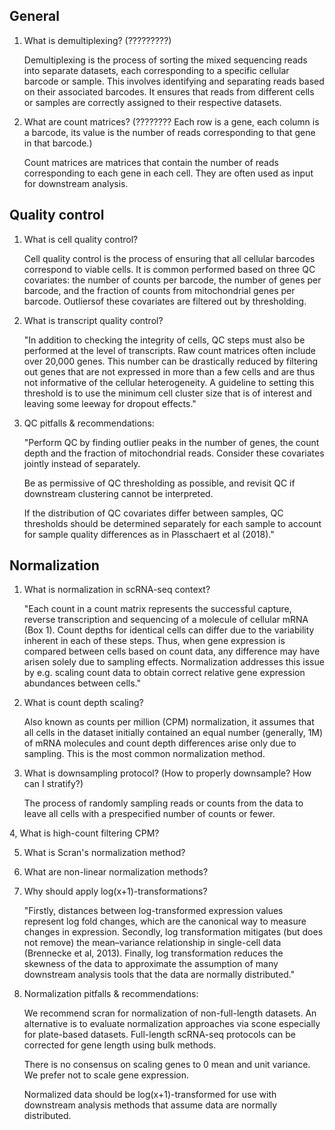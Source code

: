 ## General

1. What is demultiplexing? (?????????)

    Demultiplexing is the process of sorting the mixed sequencing reads into separate datasets, each corresponding to a specific cellular barcode or sample. This involves identifying and separating reads based on their associated barcodes. It ensures that reads from different cells or samples are correctly assigned to their respective datasets.

2. What are count matrices? (???????? Each row is a gene, each column is a barcode, its value is the number of reads corresponding to that gene in that barcode.)

    Count matrices are matrices that contain the number of reads corresponding to each gene in each cell. They are often used as input for downstream analysis.

## Quality control

1. What is cell quality control?

    Cell quality control is the process of ensuring that all cellular barcodes correspond to viable cells. It is common performed based on three QC covariates: the number of counts per barcode, the number of genes per barcode, and the fraction of counts from mitochondrial genes per barcode. Outliersof these covariates are filtered out by thresholding.

2. What is transcript quality control?

    "In addition to checking the integrity of cells, QC steps must also be performed at the level of transcripts. Raw count matrices often include over 20,000 genes. This number can be drastically reduced by filtering out genes that are not expressed in more than a few cells and are thus not informative of the cellular heterogeneity. A guideline to setting this threshold is to use the minimum cell cluster size that is of interest and leaving some leeway for dropout effects."

4. QC pitfalls & recommendations:

    "Perform QC by finding outlier peaks in the number of genes, the count depth and the fraction of mitochondrial reads. Consider these covariates jointly instead of separately.
    
    Be as permissive of QC thresholding as possible, and revisit QC if downstream clustering cannot be interpreted.
    
    If the distribution of QC covariates differ between samples, QC thresholds should be determined separately for each sample to account for sample quality differences as in Plasschaert et al (2018)."

## Normalization

1. What is normalization in scRNA-seq context?

    "Each count in a count matrix represents the successful capture, reverse transcription and sequencing of a molecule of cellular mRNA (Box 1). Count depths for identical cells can differ due to the variability inherent in each of these steps. Thus, when gene expression is compared between cells based on count data, any difference may have arisen solely due to sampling effects. Normalization addresses this issue by e.g. scaling count data to obtain correct relative gene expression abundances between cells."

2. What is count depth scaling?

    Also known as counts per million (CPM) normalization, it assumes that all cells in the dataset initially contained an equal number (generally, 1M) of mRNA molecules and count depth differences arise only due to sampling. This is the most common normalization method.

3. What is downsampling protocol? (How to properly downsample? How can I stratify?)

    The process of randomly sampling reads or counts from the data to leave all cells with a prespecified number of counts or fewer.

4, What is high-count filtering CPM?



5. What is Scran's normalization method?



6. What are non-linear normalization methods?



7. Why should apply log(x+1)-transformations?

    "Firstly, distances between log-transformed expression values represent log fold changes, which are the canonical way to measure changes in expression. Secondly, log transformation mitigates (but does not remove) the mean–variance relationship in single-cell data (Brennecke et al, 2013). Finally, log transformation reduces the skewness of the data to approximate the assumption of many downstream analysis tools that the data are normally distributed."

8. Normalization pitfalls & recommendations:

    We recommend scran for normalization of non-full-length datasets. An alternative is to evaluate normalization approaches via scone especially for plate-based datasets. Full-length scRNA-seq protocols can be corrected for gene length using bulk methods.
    
    There is no consensus on scaling genes to 0 mean and unit variance. We prefer not to scale gene expression.
    
    Normalized data should be log(x+1)-transformed for use with downstream analysis methods that assume data are normally distributed.